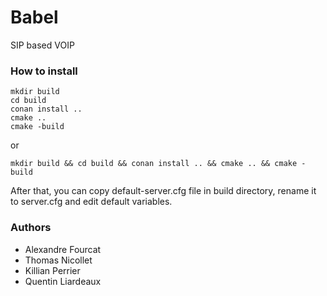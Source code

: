 # Babel

SIP based VOIP

### How to install

```
mkdir build
cd build
conan install ..
cmake ..
cmake -build
```
or
```
mkdir build && cd build && conan install .. && cmake .. && cmake -build
```

After that, you can copy default-server.cfg file in build directory, rename it to server.cfg and edit default variables.

### Authors

* Alexandre Fourcat
* Thomas Nicollet
* Killian Perrier
* Quentin Liardeaux
